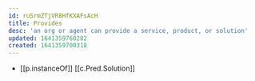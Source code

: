 ```yaml
---
id: ruSrmZTjVR8HfKXAFsAcH
title: Provides
desc: 'an org or agent can provide a service, product, or solution'
updated: 1641359760282
created: 1641359700318
---
```


- [[p.instanceOf]] [[c.Pred.Solution]]
